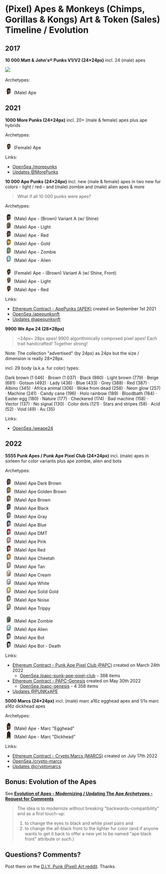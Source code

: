 # (Pixel) Apes & Monkeys (Chimps, Gorillas & Kongs) Art & Token (Sales) Timeline / Evolution



## 2017


**10 000  Matt & John's® Punks V1/V2 (24×24px)** incl. 24 (male) apes

![](https://github.com/cryptopunksnotdead/programming-cryptopunks/raw/master/i/apes.png)


Archetypes:

![](i/ye_olde_ape-male.png)   (Male) Ape




## 2021

**1000 More Punks (24×24px)**  incl. 20+ (male & female) apes  plus ape hybrids

Archetypes:

![](i/ye_olde_ape-female.png)  (Female) Ape


Links:
- [OpenSea /morepunks](https://opensea.io/collection/morepunks)
- [Updates @MorePunks](https://twitter.com/MorePunks)



**10 000 Ape Punks (24×24px)**   incl.  new (male & female) apes in two new fur colors - light / red - and (male) zombie and (male) alien apes & more


> What if all 10 000 punks were apes?


Archetypes:

![](i/ye_olde_ape-male.a.png)  (Male) Ape - (Brown) Variant A (w/ Shine)   <br>
![](i/ye_olde_ape_light-male.png)  (Male) Ape - Light  <br>
![](i/ye_olde_ape_red-male.png)  (Male) Ape - Red  <br>
![](i/ape_gold-male.png)  (Male) Ape - Gold   <br>
![](i/ape_zombie-male.png)  (Male) Ape - Zombie  <br>
![](i/ape_alien-male.png)  (Male) Ape - Alien

![](i/ye_olde_ape-female.a.png)  (Female) Ape - (Brown) Variant A (w/ Shine, Front)  <br>
![](i/ye_olde_ape_light-female.png)  (Male) Ape - Light   <br>
![](i/ye_olde_ape_red-female.png)  (Male) Ape - Red


Links:
- [Ethereum Contract - ApePunks (APEK)](https://etherscan.io/address/0x97f2eed9a7d3edbbca56120ed26795a5467f57fc) created on September 1st 2021
- [OpenSea /apepunksnft](https://opensea.io/collection/apepunksnft)
- [Updates @apepunksnft](https://twitter.com/apepunksnft)



**9900 We Ape 24 (28×28px)**

> ~24px~ 28px apes! 9900 algorithmically composed pixel apes! Each trait handcrafted! Together strong!

Note:  The collection "advertised" (by 24px) as 24px but the size / dimension is really 28×28px.


incl. 29 body (a.k.a. fur color) types:

Dark brown (1 046) ·
Brown (1 037)  ·
Black (980) ·
Light brown (779) ·
Beige (681) ·
Gotsun (492) ·
Lady (436) ·
Blue (433) ·
Grey (388) ·
Red (387)  ·
Albino (345) ·
Africa animal (306) ·
Woke from dead (258) ·
Neon glow (257) ·
Machine (241) ·
Candy cane (196) ·
Holo rainbow (189) ·
Bloodbath (184) ·
Easter egg (180) ·
Nature (177) ·
Checkered (174) ·
Bad machine (158) ·
Vector (137) ·
No signal (130) ·
Color dots (121) ·
Stars and stripes (58) ·
Acid (52) ·
Void (49) ·
Au (35)



Links:
- [OpenSea /weape24](https://opensea.io/collection/weape24)





## 2022


**5555 Punk Apes / Punk Ape Pixel Club  (24×24px)**  incl. (male) apes in sixteen fur color variants plus ape zombie, alien and bots

Archetypes:

![](i/papc/dark_brown.png)      (Male) Ape Dark Brown<br>
![](i/papc/golden_brown.png)      (Male) Ape Golden Brown <br>
![](i/papc/brown.png)      (Male) Ape Brown <br>
![](i/papc/black.png)      (Male) Ape Black <br>
![](i/papc/gray.png)      (Male) Ape Gray <br>
![](i/papc/blue.png)      (Male) Ape Blue <br>
![](i/papc/dmt.png)      (Male) Ape DMT <br>
![](i/papc/pink.png)      (Male) Ape Pink <br>
![](i/papc/red.png)      (Male) Ape Red <br>
![](i/papc/cheetah.png)      (Male) Ape Cheetah <br>
![](i/papc/tan.png)      (Male) Ape Tan <br>
![](i/papc/cream.png)      (Male) Ape Cream <br>
![](i/papc/white.png)      (Male) Ape White <br>
![](i/papc/solid_gold.png)      (Male) Ape Solid Gold  <br>
![](i/papc/noise.png)      (Male) Ape Noise <br>
![](i/papc/trippy.png)      (Male) Ape Trippy <br>


![](i/papc/zombie.png)      (Male) Ape Zombie <br>
![](i/papc/alien.png)       (Male) Ape Alien <br>
![](i/papc/bot.png)         (Male) Ape Bot  <br>
![](i/papc/death_bot.png)   (Male) Ape Bot - Death


<!-- todo:   "restore" white eyes to "original" - do NOT modernize here -->

Links:
- [Ethereum Contract - Punk Ape Pixel Club (PAPC)](https://etherscan.io/address/0x4af30b139f60c5f9ef5a494674d41e93114f5e1e) created on March 24th 2022
  - [OpenSea /papc-punk-ape-pixel-club](https://opensea.io/collection/papc-punk-ape-pixel-club) - 368 items
- [Ethereum Contract -  PAPC-Genesis](https://etherscan.io/address/0xab03e301a7b2397e91557adfbb3213441312923c) created on May 30th 2022
  - [OpenSea /papc-genesis](https://opensea.io/collection/papc-genesis) - 4 358 items
- [Updates @PUNKxAPE](https://twitter.com/PUNKxAPE)





**5000 Marcs (24×24px)** incl.  (male)  marc a16z egghead  apes and 1/1s marc a16z dickhead apes


Archetypes:

![](i/ape_marc.png)  (Male) Ape - Marc "Egghead"  <br>
![](i/ape_marc_1-1.png)  (Male) Ape - Marc "Dickhead"



Links:
- [Ethereum Contract - Crypto Marcs (MARCS)](https://etherscan.io/address/0xe9b91d537c3aa5a3fa87275fbd2e4feaaed69bd0) created on July 17th 2022
- [OpenSea /crypto-marcs](https://opensea.io/collection/crypto-marcs)
- [Updates @cryptomarcs](https://twitter.com/cryptomarcs)






## Bonus:  Evolution of the Apes

See [**Evolution of Apes - Modernizing / Updating The Ape Archetypes - Request for Comments**](https://old.reddit.com/r/DIYPunkArt/comments/w729wg/evolution_of_apes_modernizing_updating_the_ape/)

>  The idea is to modernize without breaking
> "backwards-compatibility" and as a first touch-up:
>
> 1. to change the eyes to black and white pixel pairs and
> 2. to change the all-black front to the lighter fur color
>    (and if anyone wants to get it back to offer a new yet to be
>    named "ape black front" attribute or such.)
>



## Questions? Comments?

Post them on the [D.I.Y. Punk (Pixel) Art reddit](https://old.reddit.com/r/DIYPunkArt). Thanks.

